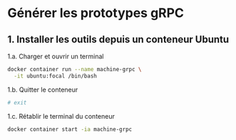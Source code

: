 # Générer les prototypes gRPC

## 1. Installer les outils depuis un conteneur Ubuntu

1.a. Charger et ouvrir un terminal

```bash
docker container run --name machine-grpc \
  -it ubuntu:focal /bin/bash
```

1.b. Quitter le conteneur

```bash
# exit
```

1.c. Rétablir le terminal du conteneur

```bash
docker container start -ia machine-grpc
```

